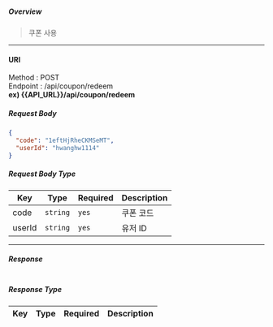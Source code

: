 ##### **Overview**
> 쿠폰 사용
---
#### **URI**
Method : POST <br/>
Endpoint : /api/coupon/redeem <br/>
<strong>ex) {{API_URL}}/api/coupon/redeem</strong>

##### **Request Body**
```json
{
  "code": "1eftHjRheCKMSeMT",
  "userId": "hwanghw1114"
}
```

##### **Request Body Type**
| Key    |   Type   | Required | Description |
|--------|:--------:|:---------|-------------|
| code   | `string` | `yes`    | 쿠폰 코드       |
| userId | `string` | `yes`    | 유저 ID       |

---
##### **Response**
```json

```
##### **Response Type**
| Key             |      Type       | Required | Description  |
|-----------------|:---------------:|:--------:|--------------|
